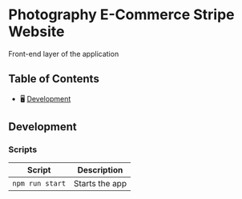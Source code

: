 # Photography E-Commerce Stripe Website

Front-end layer of the application

## Table of Contents

- 🖥️ [Development](#development)

## Development

### Scripts

| Script          | Description    |
| --------------- | -------------- |
| `npm run start` | Starts the app |

